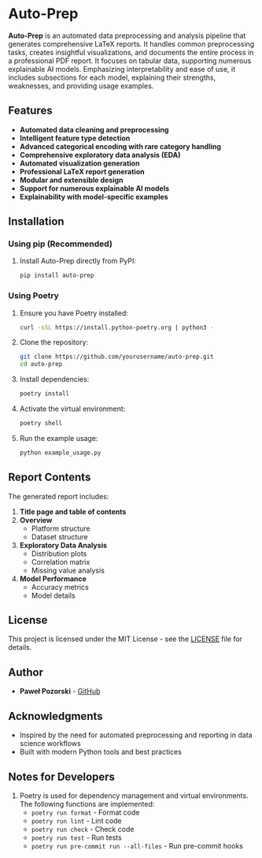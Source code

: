# Auto-Prep

**Auto-Prep** is an automated data preprocessing and analysis pipeline that generates comprehensive LaTeX reports. It handles common preprocessing tasks, creates insightful visualizations, and documents the entire process in a professional PDF report. It focuses on tabular data, supporting numerous explainable AI models. Emphasizing interpretability and ease of use, it includes subsections for each model, explaining their strengths, weaknesses, and providing usage examples.

## Features

- **Automated data cleaning and preprocessing**
- **Intelligent feature type detection**
- **Advanced categorical encoding with rare category handling**
- **Comprehensive exploratory data analysis (EDA)**
- **Automated visualization generation**
- **Professional LaTeX report generation**
- **Modular and extensible design**
- **Support for numerous explainable AI models**
- **Explainability with model-specific examples**

## Installation

### Using pip (Recommended)

1. Install Auto-Prep directly from PyPI:
    ```bash
    pip install auto-prep
    ```

### Using Poetry

1. Ensure you have Poetry installed:
    ```bash
    curl -sSL https://install.python-poetry.org | python3 -
    ```

2. Clone the repository:
    ```bash
    git clone https://github.com/yourusername/auto-prep.git
    cd auto-prep
    ```

3. Install dependencies:
    ```bash
    poetry install
    ```

4. Activate the virtual environment:
    ```bash
    poetry shell
    ```

5. Run the example usage:
    ```bash
    python example_usage.py
    ```

## Report Contents

The generated report includes:

1. **Title page and table of contents**
2. **Overview**
   - Platform structure
   - Dataset structure
3. **Exploratory Data Analysis**
   - Distribution plots
   - Correlation matrix
   - Missing value analysis
4. **Model Performance**
   - Accuracy metrics
   - Model details

## License

This project is licensed under the MIT License - see the [LICENSE](./LICENSE) file for details.

## Author

- **Paweł Pozorski** - [GitHub](https://github.com/Pawlo77)

## Acknowledgments

- Inspired by the need for automated preprocessing and reporting in data science workflows
- Built with modern Python tools and best practices

## Notes for Developers

1. Poetry is used for dependency management and virtual environments. The following functions are implemented:
   - `poetry run format` - Format code
   - `poetry run lint` - Lint code
   - `poetry run check` - Check code
   - `poetry run test` - Run tests
   - `poetry run pre-commit run --all-files` - Run pre-commit hooks
